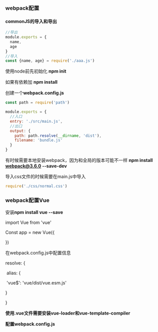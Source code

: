 ### webpack配置

#### commonJS的导入和导出

```javascript
//导出
module.exports = {
  name,
  age
}
//导入
const {name, age} = require('./aaa.js')
```

使用node前先初始化 **npm init**

如果有依赖加 **npm install**

创建一个**webpack.config.js**

```javascript
const path = require('path')

module.exports = {
  //入口
  entry: './src/main.js',
  //出口
  output: {
    path: path.resolve(__dirname, 'dist'),
    filename: 'bundle.js'
  }
}
```

有时候需要本地安装webpack，因为和全局的版本可能不一样 **npm install webpack@3.6.0 --save-dev**



导入css文件的时候需要在main.js中导入

```javascript
require('./css/normal.css')
```

### webpack配置Vue

安装**npm install vue --save**

import Vue from 'vue'

Const app = new Vue({



})



在webpack.config.js中配置信息

resolve: {

​	alias: {

​	'vue$': 'vue/dist/vue.esm.js'

}

}

**使用.vue文件需要安装vue-loader和vue-template-compiler**

**配置webpack.config.js**

